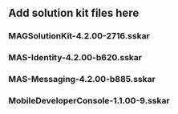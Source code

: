 ## Add solution kit files here

### MAGSolutionKit-4.2.00-2716.sskar
### MAS-Identity-4.2.00-b620.sskar
### MAS-Messaging-4.2.00-b885.sskar
### MobileDeveloperConsole-1.1.00-9.sskar